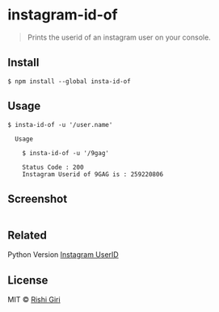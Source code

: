 # instagram-id-of

> Prints the userid of an instagram user on your console.

## Install

```
$ npm install --global insta-id-of
```

## Usage

```
$ insta-id-of -u '/user.name'

  Usage

    $ insta-id-of -u '/9gag'

    Status Code : 200
    Instagram Userid of 9GAG is : 259220806

```
## Screenshot

<img src="http://rishigiri.com/github/unicorn.png" alt="">

## Related

Python Version [Instagram UserID](https://github.com/CodeDotJS/Instagram-UserId)


## License

MIT © [Rishi Giri](http://rishigiri.com)